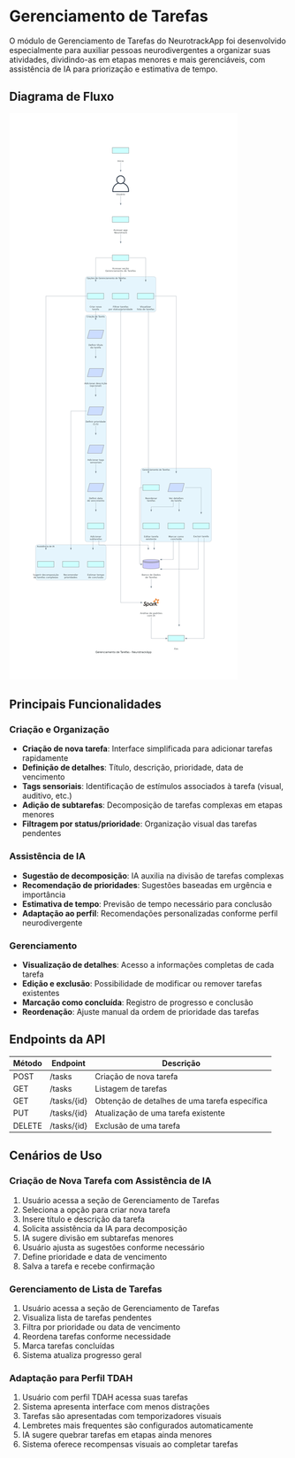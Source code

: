 # Gerenciamento de Tarefas

O módulo de Gerenciamento de Tarefas do NeurotrackApp foi desenvolvido especialmente para auxiliar pessoas neurodivergentes a organizar suas atividades, dividindo-as em etapas menores e mais gerenciáveis, com assistência de IA para priorização e estimativa de tempo.

## Diagrama de Fluxo

![Gerenciamento de Tarefas](/assets/images/gerenciamento_tarefas_consolidado.png)

## Principais Funcionalidades

### Criação e Organização
- **Criação de nova tarefa**: Interface simplificada para adicionar tarefas rapidamente
- **Definição de detalhes**: Título, descrição, prioridade, data de vencimento
- **Tags sensoriais**: Identificação de estímulos associados à tarefa (visual, auditivo, etc.)
- **Adição de subtarefas**: Decomposição de tarefas complexas em etapas menores
- **Filtragem por status/prioridade**: Organização visual das tarefas pendentes

### Assistência de IA
- **Sugestão de decomposição**: IA auxilia na divisão de tarefas complexas
- **Recomendação de prioridades**: Sugestões baseadas em urgência e importância
- **Estimativa de tempo**: Previsão de tempo necessário para conclusão
- **Adaptação ao perfil**: Recomendações personalizadas conforme perfil neurodivergente

### Gerenciamento
- **Visualização de detalhes**: Acesso a informações completas de cada tarefa
- **Edição e exclusão**: Possibilidade de modificar ou remover tarefas existentes
- **Marcação como concluída**: Registro de progresso e conclusão
- **Reordenação**: Ajuste manual da ordem de prioridade das tarefas

## Endpoints da API

| Método | Endpoint | Descrição |
|--------|----------|-----------|
| POST | /tasks | Criação de nova tarefa |
| GET | /tasks | Listagem de tarefas |
| GET | /tasks/{id} | Obtenção de detalhes de uma tarefa específica |
| PUT | /tasks/{id} | Atualização de uma tarefa existente |
| DELETE | /tasks/{id} | Exclusão de uma tarefa |

## Cenários de Uso

### Criação de Nova Tarefa com Assistência de IA
1. Usuário acessa a seção de Gerenciamento de Tarefas
2. Seleciona a opção para criar nova tarefa
3. Insere título e descrição da tarefa
4. Solicita assistência da IA para decomposição
5. IA sugere divisão em subtarefas menores
6. Usuário ajusta as sugestões conforme necessário
7. Define prioridade e data de vencimento
8. Salva a tarefa e recebe confirmação

### Gerenciamento de Lista de Tarefas
1. Usuário acessa a seção de Gerenciamento de Tarefas
2. Visualiza lista de tarefas pendentes
3. Filtra por prioridade ou data de vencimento
4. Reordena tarefas conforme necessidade
5. Marca tarefas concluídas
6. Sistema atualiza progresso geral

### Adaptação para Perfil TDAH
1. Usuário com perfil TDAH acessa suas tarefas
2. Sistema apresenta interface com menos distrações
3. Tarefas são apresentadas com temporizadores visuais
4. Lembretes mais frequentes são configurados automaticamente
5. IA sugere quebrar tarefas em etapas ainda menores
6. Sistema oferece recompensas visuais ao completar tarefas
